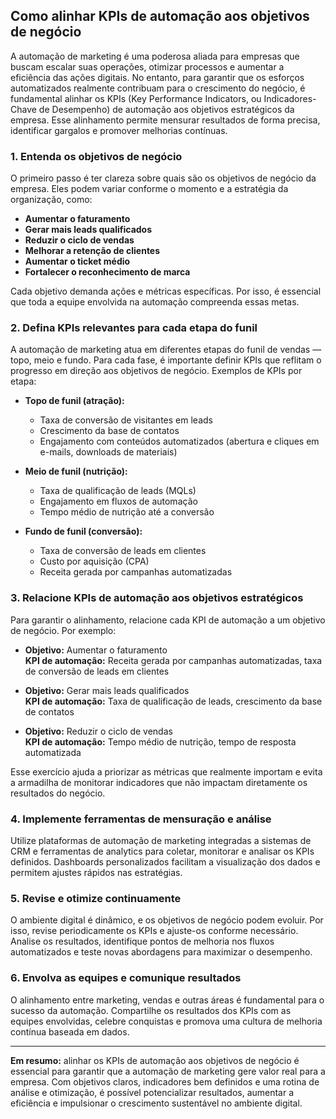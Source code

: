 
## Como alinhar KPIs de automação aos objetivos de negócio

A automação de marketing é uma poderosa aliada para empresas que buscam escalar suas operações, otimizar processos e aumentar a eficiência das ações digitais. No entanto, para garantir que os esforços automatizados realmente contribuam para o crescimento do negócio, é fundamental alinhar os KPIs (Key Performance Indicators, ou Indicadores-Chave de Desempenho) de automação aos objetivos estratégicos da empresa. Esse alinhamento permite mensurar resultados de forma precisa, identificar gargalos e promover melhorias contínuas.

### 1. Entenda os objetivos de negócio

O primeiro passo é ter clareza sobre quais são os objetivos de negócio da empresa. Eles podem variar conforme o momento e a estratégia da organização, como:

- **Aumentar o faturamento**
- **Gerar mais leads qualificados**
- **Reduzir o ciclo de vendas**
- **Melhorar a retenção de clientes**
- **Aumentar o ticket médio**
- **Fortalecer o reconhecimento de marca**

Cada objetivo demanda ações e métricas específicas. Por isso, é essencial que toda a equipe envolvida na automação compreenda essas metas.

### 2. Defina KPIs relevantes para cada etapa do funil

A automação de marketing atua em diferentes etapas do funil de vendas — topo, meio e fundo. Para cada fase, é importante definir KPIs que reflitam o progresso em direção aos objetivos de negócio. Exemplos de KPIs por etapa:

- **Topo de funil (atração):**
  - Taxa de conversão de visitantes em leads
  - Crescimento da base de contatos
  - Engajamento com conteúdos automatizados (abertura e cliques em e-mails, downloads de materiais)

- **Meio de funil (nutrição):**
  - Taxa de qualificação de leads (MQLs)
  - Engajamento em fluxos de automação
  - Tempo médio de nutrição até a conversão

- **Fundo de funil (conversão):**
  - Taxa de conversão de leads em clientes
  - Custo por aquisição (CPA)
  - Receita gerada por campanhas automatizadas

### 3. Relacione KPIs de automação aos objetivos estratégicos

Para garantir o alinhamento, relacione cada KPI de automação a um objetivo de negócio. Por exemplo:

- **Objetivo:** Aumentar o faturamento  
  **KPI de automação:** Receita gerada por campanhas automatizadas, taxa de conversão de leads em clientes

- **Objetivo:** Gerar mais leads qualificados  
  **KPI de automação:** Taxa de qualificação de leads, crescimento da base de contatos

- **Objetivo:** Reduzir o ciclo de vendas  
  **KPI de automação:** Tempo médio de nutrição, tempo de resposta automatizada

Esse exercício ajuda a priorizar as métricas que realmente importam e evita a armadilha de monitorar indicadores que não impactam diretamente os resultados do negócio.

### 4. Implemente ferramentas de mensuração e análise

Utilize plataformas de automação de marketing integradas a sistemas de CRM e ferramentas de analytics para coletar, monitorar e analisar os KPIs definidos. Dashboards personalizados facilitam a visualização dos dados e permitem ajustes rápidos nas estratégias.

### 5. Revise e otimize continuamente

O ambiente digital é dinâmico, e os objetivos de negócio podem evoluir. Por isso, revise periodicamente os KPIs e ajuste-os conforme necessário. Analise os resultados, identifique pontos de melhoria nos fluxos automatizados e teste novas abordagens para maximizar o desempenho.

### 6. Envolva as equipes e comunique resultados

O alinhamento entre marketing, vendas e outras áreas é fundamental para o sucesso da automação. Compartilhe os resultados dos KPIs com as equipes envolvidas, celebre conquistas e promova uma cultura de melhoria contínua baseada em dados.

---

**Em resumo:** alinhar os KPIs de automação aos objetivos de negócio é essencial para garantir que a automação de marketing gere valor real para a empresa. Com objetivos claros, indicadores bem definidos e uma rotina de análise e otimização, é possível potencializar resultados, aumentar a eficiência e impulsionar o crescimento sustentável no ambiente digital.
```
